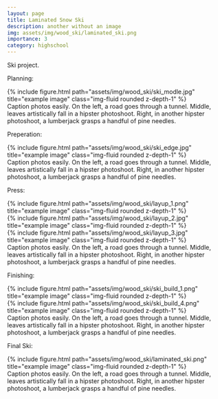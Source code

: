 ```yaml
---
layout: page
title: Laminated Snow Ski
description: another without an image
img: assets/img/wood_ski/laminated_ski.png
importance: 3
category: highschool
---
```


Ski project.


Planning:

<div class="row">
    <div class="col-sm mt-3 mt-md-0">
        {% include figure.html path="assets/img/wood_ski/ski_modle.jpg" title="example image" class="img-fluid rounded z-depth-1" %}
    </div>
</div>
<div class="caption">
    Caption photos easily. On the left, a road goes through a tunnel. Middle, leaves artistically fall in a hipster photoshoot. Right, in another hipster photoshoot, a lumberjack grasps a handful of pine needles.
</div>

Preperation:

<div class="row">
    <div class="col-sm mt-3 mt-md-0">
        {% include figure.html path="assets/img/wood_ski/ski_edge.jpg" title="example image" class="img-fluid rounded z-depth-1" %}
    </div>
</div>
<div class="caption">
    Caption photos easily. On the left, a road goes through a tunnel. Middle, leaves artistically fall in a hipster photoshoot. Right, in another hipster photoshoot, a lumberjack grasps a handful of pine needles.
</div>

Press:

<div class="row">
    <div class="col-sm mt-3 mt-md-0">
        {% include figure.html path="assets/img/wood_ski/layup_1.png" title="example image" class="img-fluid rounded z-depth-1" %}
    </div>
    <div class="col-sm mt-3 mt-md-0">
        {% include figure.html path="assets/img/wood_ski/layup_2.jpg" title="example image" class="img-fluid rounded z-depth-1" %}
    </div>
    <div class="col-sm mt-3 mt-md-0">
        {% include figure.html path="assets/img/wood_ski/layup_3.jpg" title="example image" class="img-fluid rounded z-depth-1" %}
    </div>
</div>
<div class="caption">
    Caption photos easily. On the left, a road goes through a tunnel. Middle, leaves artistically fall in a hipster photoshoot. Right, in another hipster photoshoot, a lumberjack grasps a handful of pine needles.
</div>

Finishing:

<div class="row">
    <div class="col-sm mt-3 mt-md-0">
        {% include figure.html path="assets/img/wood_ski/ski_build_1.png" title="example image" class="img-fluid rounded z-depth-1" %}
    </div>
    <div class="col-sm mt-3 mt-md-0">
        {% include figure.html path="assets/img/wood_ski/ski_build_4.png" title="example image" class="img-fluid rounded z-depth-1" %}
    </div>
</div>
<div class="caption">
    Caption photos easily. On the left, a road goes through a tunnel. Middle, leaves artistically fall in a hipster photoshoot. Right, in another hipster photoshoot, a lumberjack grasps a handful of pine needles.
</div>


Final Ski:

<div class="row">
    <div class="col-sm mt-3 mt-md-0">
        {% include figure.html path="assets/img/wood_ski/laminated_ski.png" title="example image" class="img-fluid rounded z-depth-1" %}
    </div>
</div>
<div class="caption">
    Caption photos easily. On the left, a road goes through a tunnel. Middle, leaves artistically fall in a hipster photoshoot. Right, in another hipster photoshoot, a lumberjack grasps a handful of pine needles.
</div>

